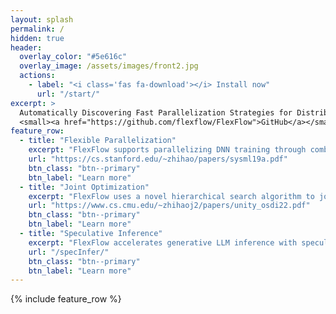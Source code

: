 ```yaml
---
layout: splash
permalink: /
hidden: true
header:
  overlay_color: "#5e616c"
  overlay_image: /assets/images/front2.jpg
  actions:
    - label: "<i class='fas fa-download'></i> Install now"
      url: "/start/"
excerpt: >
  Automatically Discovering Fast Parallelization Strategies for Distributed Deep Neural Network Training<br />
  <small><a href="https://github.com/flexflow/FlexFlow">GitHub</a></small>
feature_row:
  - title: "Flexible Parallelization"
    excerpt: "FlexFlow supports parallelizing DNN training through combinations of the Sample, Operator, Attribute, and Parameter dimensions."
    url: "https://cs.stanford.edu/~zhihao/papers/sysml19a.pdf"
    btn_class: "btn--primary"
    btn_label: "Learn more"
  - title: "Joint Optimization"
    excerpt: "FlexFlow uses a novel hierarchical search algorithm to jointly optimize algebraic transformations and parallelization while maintaining scalability."
    url: "https://www.cs.cmu.edu/~zhihaoj2/papers/unity_osdi22.pdf"
    btn_class: "btn--primary"
    btn_label: "Learn more"
  - title: "Speculative Inference"
    excerpt: "FlexFlow accelerates generative LLM inference with speculative inference and token tree verification."
    url: "/specInfer/"
    btn_class: "btn--primary"
    btn_label: "Learn more"      
---
```


{% include feature_row %}
